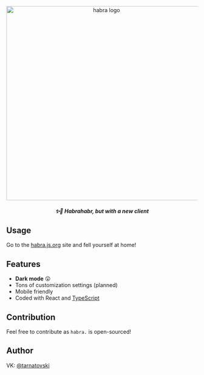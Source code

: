 <p align="center"><a href="https://habra.js.org/"><img width=512 src="https://raw.githubusercontent.com/jarvis394/habra/master/images/logo.png" alt="habra logo" /></a></p>
<h5 align="center">✨🎉 Habrahabr, but with a new client</h5>

## Usage
Go to the [habra.js.org](https://habra.js.org/) site and fell yourself at home!

## Features
- **Dark mode** 😲
- Tons of customization settings (planned)
- Mobile friendly
- Coded with React and <span style="text-decoration:underline">TypeScript</span>

## Contribution
Feel free to contribute as `habra.` is open-sourced!

## Author

VK: [@tarnatovski](https://vk.com/tarnatovski)
